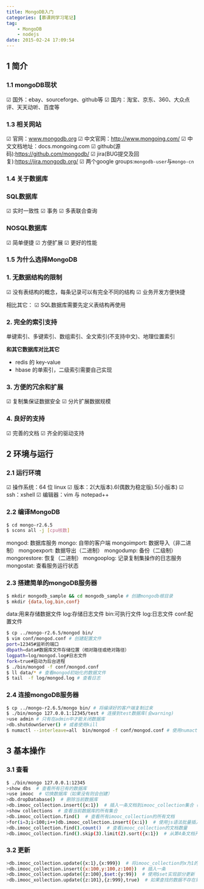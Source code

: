 ```yaml
---
title: MongoDB入门
categories: [慕课网学习笔记]
tag:
    - MongoDB
    - nodejs
date: 2015-02-24 17:09:54
---
```


## 1 简介
### 1.1 mongoDB现状
☑ 国外：ebay、sourceforge、github等
☑ 国内：淘宝、京东、360、大众点评、天天动听、百度等

### 1.3 相关网站
☑ 官网：www.mongodb.org
☑ 中文官网：http://www.mongoing.com/
☑ 中文文档地址：docs.mongoing.com
☑ github(源码):https://github.com/mongodb/
☑ jira(BUG提交及回复):https://jira.mongodb.org/
☑ 两个google groups:`mongodb-user`与`mongo-cn`

### 1.4 关于数据库
### SQL数据库
☑ 实时一致性
☑ 事务
☑ 多表联合查询

### NOSQL数据库
☑ 简单便捷
☑ 方便扩展
☑ 更好的性能

### 1.5 为什么选择MongoDB

### 1. 无数据结构的限制
☑ 没有表结构的概念，每条记录可以有完全不同的结构
☑ 业务开发方便快捷

相比其它：
☑ SQL数据库需要先定义表结构再使用

### 2. 完全的索引支持
单键索引、多键索引、数组索引、全文索引(不支持中文)、地理位置索引

**和其它数据库对比其它**

+ redis 的 key-value
+ hbase 的单索引，二级索引需要自己实现

### 3. 方便的冗余和扩展
☑ 复制集保证数据安全
☑ 分片扩展数据规模

### 4. 良好的支持
☑ 完善的文档
☑ 齐全的驱动支持

## 2 环境与运行

### 2.1 运行环境
☑ 操作系统：64 位 linux
☑ 版本：2(大版本).6(偶数为稳定版).5(小版本)
☑ ssh：xshell
☑ 编辑器：vim 与 notepad++

### 2.2 编译MongoDB

```bash
$ cd mongo-r2.6.5
$ scons all -j [cpu核数]
```

mongod: 数据库服务
mongo: 自带的客户端
mongoimport: 数据导入（非二进制）
mongoexport: 数据导出（二进制）
mongodump: 备份（二级制）
mongorestore: 恢复（二进制）
mongooplog: 记录复制集操作的日志服务
mongostat: 查看服务运行状态

### 2.3 搭建简单的mongoDB服务器

```bash
$ mkdir mongodb_sample && cd mongodb_sample # 创建mongodb根目录
$ mkdir {data,log,bin,conf}
```

data:用来存储数据文件
log:存储日志文件
bin:可执行文件
log:日志文件
conf:配置文件

```bash
$ cp ../mongo-r2.6.5/mongod bin/ 
$ vim conf/mongod.conf # 创建配置文件
port=12345#监听的端口
dbpath=data#数据库文件存储位置（相对路径或绝对路径）
logpath=log/mongod.log#日志文件
fork=true#启动为后台进程
$ ./bin/mongod -f conf/mongod.conf
$ ll data/* # 查看mongod初始化的数据文件
$ tail  -f log/mongod.log # 查看日志
```

### 2.4 连接mongoDB服务器

```bash
$ cp ../mongo-r2.6.5/mongo bin/ # 将编译好的客户端复制过来
$ ./bin/mongo 127.0.0.1:12345/test # 连接到test数据库(会warning)
>use admin # 只有在admin中才能关闭数据库
>db.shutdownServer() # 或者使用kill
$ numactl --interleave=all  bin/mongod -f conf/mongod.conf # 使用numactl的方式重新启动,这样就不会出现警告
```

## 3 基本操作
### 3.1 查看

```bash
$ ./bin/mongo 127.0.0.1:12345
>show dbs  # 查看所有已有的数据库
>use imooc  # 切换数据库（如果没有则会创建）
>db.dropDatabase()  # 删除当前数据库
>db.imooc_collection.insert({x:1})  # 插入一条文档到imooc_collection集合（没有则创建）
>show collections  # 查看当前数据库的所有集合
>db.imooc_collection.find()  # 查看所有imooc_collection的所有文档
>for(i=3;i<100;i++)db.imooc_collection.insert({x:i})  # 使用js语法批量插入
>db.imooc_collection.find().count()  # 查看imooc_collection的文档数量
>db.imooc_collection.find().skip(3).limit(2).sort({x:1})  # 从第4条文档开始返回两条，并以x排序
```

### 3.2 更新

```bash
>db.imooc_collection.update({x:1},{x:999})  # 将imooc_collection的x为1的文档修改为{x:999}(全部更新)
>db.imooc_collection.insert({x:100,y:100,z:100})  # 插入一条
>db.imooc_collection.update({z:100},$set:{y:99})  # 使用$set实现部分更新
>db.imooc_xollection.update({z:101},{z:999},true)  # 如果查找的数据不存在则使用第二个参数创建之
```